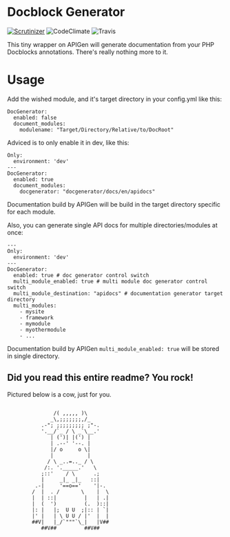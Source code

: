 # Docblock Generator
[![Scrutinizer](https://img.shields.io/scrutinizer/g/axyr/silverstripe-ideannotator.svg)](https://scrutinizer-ci.com/g/CasaLaguna/silverstripe-docgenerator/badges/quality-score.png?b=master)
![CodeClimate](https://codeclimate.com/github/Firesphere/silverstripe-docgenerator/badges/gpa.svg)
![Travis](https://travis-ci.org/Firesphere/silverstripe-docgenerator.svg)

This tiny wrapper on APIGen will generate documentation from your PHP Docblocks annotations. There's really nothing more to it.

# Usage

Add the wished module, and it's target directory in your config.yml like this:
```YML
DocGenerator:
  enabled: false
  document_modules:
    modulename: "Target/Directory/Relative/to/DocRoot"
```

Adviced is to only enable it in dev, like this:
```YML
Only:
  environment: 'dev'
---
DocGenerator:
  enabled: true
  document_modules:
    docgenerator: "docgenerator/docs/en/apidocs"
```
Documentation build by APIGen will be build in the target directory specific for each module.

Also, you can generate single API docs for multiple directories/modules at once:
```YML
---
Only:
  environment: 'dev'
---
DocGenerator:
  enabled: true # doc generator control switch
  multi_module_enabled: true # multi module doc generator control switch
  multi_module_destination: "apidocs" # documentation generator target directory
  multi_modules:
    - mysite
    - framework
    - mymodule
    - myothermodule
    - ...
```
Documentation build by APIGen `multi_module_enabled: true` will be stored in single directory.

## Did you read this entire readme? You rock!

Pictured below is a cow, just for you.
```

               /( ,,,,, )\
              _\,;;;;;;;,/_
           .-"; ;;;;;;;;; ;"-.
           '.__/`_ / \ _`\__.'
              | (')| |(') |
              | .--' '--. |
              |/ o     o \|
              |           |
             / \ _..=.._ / \
            /:. '._____.'   \
           ;::'    / \      .;
           |     _|_ _|_   ::|
         .-|     '==o=='    '|-.
        /  |  . /       \    |  \
        |  | ::|         |   | .|
        |  (  ')         (.  )::|
        |: |   |;  U U  ;|:: | `|
        |' |   | \ U U / |'  |  |
        ##V|   |_/`"""`\_|   |V##
           ##V##         ##V##
```
